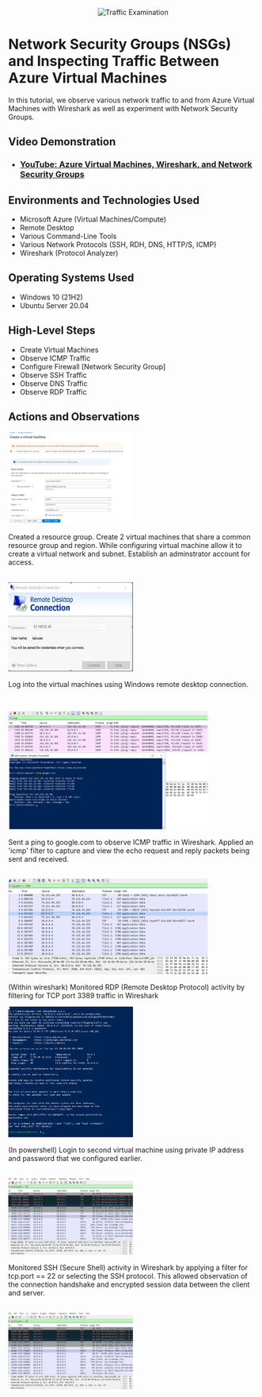 <p align="center">
<img src="https://i.imgur.com/Ua7udoS.png" alt="Traffic Examination"/>
</p>

<h1>Network Security Groups (NSGs) and Inspecting Traffic Between Azure Virtual Machines</h1>
In this tutorial, we observe various network traffic to and from Azure Virtual Machines with Wireshark as well as experiment with Network Security Groups. <br />

<h2>Video Demonstration</h2>

- ### [YouTube: Azure Virtual Machines, Wireshark, and Network Security Groups](https://www.youtube.com)

<h2>Environments and Technologies Used</h2>

- Microsoft Azure (Virtual Machines/Compute)
- Remote Desktop
- Various Command-Line Tools
- Various Network Protocols (SSH, RDH, DNS, HTTP/S, ICMP)
- Wireshark (Protocol Analyzer)

<h2>Operating Systems Used </h2>

- Windows 10 (21H2)
- Ubuntu Server 20.04

<h2>High-Level Steps</h2>

- Create Virtual Machines
- Observe ICMP Traffic
- Configure Firewall [Network Security Group]
- Observe SSH Traffic
- Observe DNS Traffic
- Observe RDP Traffic

<h2>Actions and Observations</h2>

<p>
  <img src="images/screensnip1" height="40%" width="50%" alt="Disk Sanitization Steps"/>
</p>
<p>
Created a resource group. Create 2 virtual machines that share a common resource group and region. While configuring virtual machine allow it to create a virtual network and subnet. Establish an adminstrator account for access. 
</p>
<br />
 
 <img src="images/rdp login.PNG" height="40%" width="50%" alt="Disk Sanitization Steps"/>
<p>
Log into the virtual machines using Windows remote desktop connection. 
</p>
<br />

<p>
<img src="images/icmp.PNG" height="80%" width="80%" alt="Disk Sanitization Steps"/>
</p>
<p>
Sent a ping to google.com to observe ICMP traffic in Wireshark. Applied an 'icmp' filter to capture and view the echo request and reply packets being sent and received.
</p>
<br />

<img src="images/tcp.port.PNG" height="80%" width="80%" alt="Disk Sanitization Steps"/>
<p>
  (Within wireshark) Monitored RDP (Remote Desktop Protocol) activity by filtering for TCP port 3389 traffic in Wireshark
</p>

<img src="images/ssh login.png" height="40%" width="50%" alt="Disk Sanitization Steps"/>
<p>
  (In powershell) Login to second virtual machine using private IP address and password that we configured earlier. 
</p>  
<br />

<img src="images/ssh traffic.png" height="40%" width="50%" alt="Disk Sanitization Steps"/>
<p>
  Monitored SSH (Secure Shell) activity in Wireshark by applying a filter for tcp.port == 22 or selecting the SSH protocol. This allowed observation of the connection handshake and encrypted session data between the client and server.
</p>
<br />
<img src="images/ssh traffic.png" height="40%" width="50%" alt="Disk Sanitization Steps"/>
<p>
  
</p>
